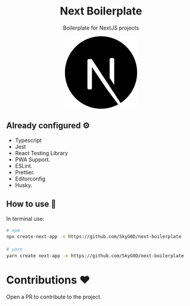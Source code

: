 <h1 align="center">Next Boilerplate</h1>
<p align="center"> Boilerplate for NextJS projects</p>

<p align="center">
  <img src="public/icons/android-chrome-192x192.png" />
</p>

## Already configured :gear:

- Typescript
- Jest
- React Testing Library
- PWA Support.
- ESLint.
- Prettier.
- Editorconfig
- Husky.

## How to use :hammer:

In terminal use:

```bash
# npm
npx create-next-app -e https://github.com/SkyG0D/next-boilerplate

# yarn
yarn create next-app -e https://github.com/SkyG0D/next-boilerplate
```

# Contributions :heart:

Open a PR to contribute to the project.
